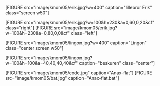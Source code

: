 
[FIGURE src="image/kmom05/erik.jpg?w=400" caption="lillebror Erik" class="screen w50"]

[FIGURE src="image/kmom05/erik.jpg?w=100&h=230&a=0,60,0,20&cf" class="right"]
[FIGURE src="image/kmom05/erik.jpg?w=100&h=230&a=0,80,0,0&cf" class="left"]

[FIGURE src="image/kmom05/lingon.jpg?w=400" caption="Lingon" class="center screen w50"]

[FIGURE src="image/kmom05/lingon.jpg?w=100&h=100&a=40,40,40,40&cf" caption="beskuren" class="center"]

[FIGURE src="image/kmom05/code.jpg" caption="Anax-flat"]
[FIGURE src="image/kmom05/bat.jpg" caption="Anax-flat.bat"]
